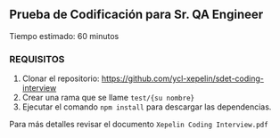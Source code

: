## Prueba de Codificación para Sr. QA Engineer

Tiempo estimado: 60 minutos

### REQUISITOS
1. Clonar el repositorio: https://github.com/ycl-xepelin/sdet-coding-interview
2. Crear una rama que se llame `test/{su nombre}`
3. Ejecutar el comando `npm install` para descargar las dependencias.

Para más detalles revisar el documento `Xepelin Coding Interview.pdf`